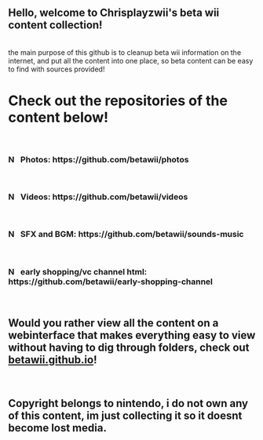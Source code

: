 ## Hello, welcome to Chrisplayzwii's beta wii content collection!
<br>
the main purpose of this github is to cleanup beta wii information on the internet, and put all the content into one place, so beta content can be easy to find with sources provided!
<br>
<h1>Check out the repositories of the content below!</h1>
<br>
<h3><img src="https://github.com/user-attachments/assets/0aaa259e-4a35-415e-86ae-de8d2e9422ac" alt="N" style="width:16px; height:16px; display:inline-block; margin-right:5px;"> Photos: https://github.com/betawii/photos</h3>
<br>
<h3><img src="https://github.com/user-attachments/assets/0aaa259e-4a35-415e-86ae-de8d2e9422ac" alt="N" style="width:16px; height:16px; display:inline-block; margin-right:5px;"> Videos: https://github.com/betawii/videos</h3>
<br>
<h3><img src="https://github.com/user-attachments/assets/0aaa259e-4a35-415e-86ae-de8d2e9422ac" alt="N" style="width:16px; height:16px; display:inline-block; margin-right:5px;"> SFX and BGM: https://github.com/betawii/sounds-music</h3>
<br>
<h3><img src="https://github.com/user-attachments/assets/0aaa259e-4a35-415e-86ae-de8d2e9422ac" alt="N" style="width:16px; height:16px; display:inline-block; margin-right:5px;"> early shopping/vc channel html: https://github.com/betawii/early-shopping-channel</h3>
<br>
<h2>Would you rather view all the content on a webinterface that makes everything easy to view without having to dig through folders, check out <a href="https://betawii.github.io/">betawii.github.io</a>!</h2>


<br>
<h2>Copyright belongs to nintendo, i do not own any of this content, im just collecting it so it doesnt become lost media.</h2>
